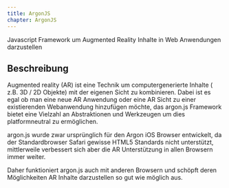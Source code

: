 ```yaml
---
title: ArgonJS
chapter: ArgonJS
---
```


Javascript Framework um Augmented Reality Inhalte in Web Anwendungen darzustellen

## Beschreibung
Augmented reality (AR) ist eine Technik um computergenerierte Inhalte ( z.B. 3D / 2D Objekte) mit der eigenen Sicht zu kombinieren. Dabei ist es egal ob man eine neue AR Anwendung oder eine AR Sicht zu einer existierenden Webanwendung hinzufügen möchte, das argon.js Framework bietet eine Vielzahl an Abstraktionen und Werkzeugen um dies platformneutral zu ermöglichen.  

argon.js wurde zwar ursprünglich für den Argon iOS Browser entwickelt, da der Standardbrowser Safari gewisse HTML5 Standards nicht unterstützt, mittlerweile verbessert sich aber die AR Unterstützung in allen Browsern immer weiter.

Daher funktioniert argon.js auch mit anderen Browsern und schöpft deren Möglichkeiten AR Inhalte darzustellen so gut wie möglich aus.